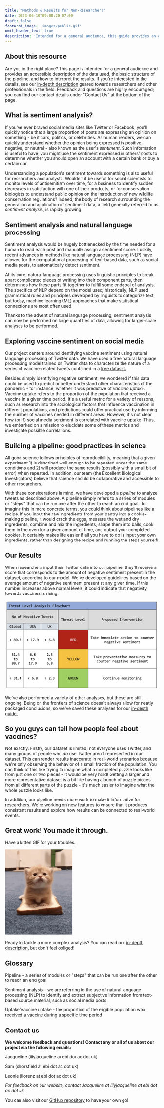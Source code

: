 ```yaml
---
title: "Methods & Results for Non-Researchers"
date: 2023-06-10T09:00:20-07:00
draft: false
featured_image: 'images/public.gif'
omit_header_text: true
description: 'Intended for a general audience, this guide provides an accessible description of the data used, the basic structure of the pipeline, and how to interpret the results.'
---
```

## About this resource

Are you in the right place? This page is intended for a general audience and provides an accessible description of the data used, the basic structure of the pipeline, and how to interpret the results. If you're interested in the details, see our [in-depth description](https://qtoussaint.github.io/posts/methods/) geared towards researchers and other professionals in the field. Feedback and questions are highly encouraged; you can find our contact details under "Contact Us" at the bottom of the page.

## What is sentiment analysis?

If you've ever braved social media sites like Twitter or Facebook, you'll quickly notice that a large proportion of posts are expressing an opinion on something - be it cars, politics, or celebrities. As human readers, we can quickly understand whether the opinion being expressed is positive, negative, or neutral - also known as the user's *sentiment*. Such information is useful to have; you might use the sentiment expressed in others' posts to determine whether you should open an account with a certain bank or buy a certain car.

Understanding a population's sentiment towards something is also useful for researchers and analysts. Wouldn't it be useful for social scientists to monitor levels of antisemitism over time, for a business to identify sudden decreases in satisfaction with one of their products, or for conservation biologists to understand public opinion on the introduction of new wildlife conservation regulations? Indeed, the body of research surrounding the generation and application of sentiment data, a field generally referred to as *sentiment analysis*, is rapidly growing.

## Sentiment analysis and natural language processing

Sentiment analysis would be hugely bottlenecked by the time needed for a human to read each post and manually assign a sentiment score. Luckily, recent advances in methods like natural language processing (NLP) have allowed for the computational processing of text-based data, such as social media posts, to automatically detect sentiment.

At its core, natural language processing uses linguistic principles to break apart complicated pieces of writing into their component parts, then determines how these parts fit together to fulfill some endgoal of analysis. The specifics of NLP depend on the model used; historically, NLP used grammatical rules and principles developed by linguists to categorize text, but today, machine learning (ML) approaches that make statistical connections are most often used.

Thanks to the advent of natural language processing, sentiment analysis can now be performed on large quantities of data, allowing for larger-scale analyses to be performed. 

## Exploring vaccine sentiment on social media

Our project centers around identifying vaccine sentiment using natural language processing of Twitter data. We have used a free natural language processing model trained on Twitter data to characterize the nature of a series of vaccine-related tweets contained in a [free dataset.](https://github.com/WellcomeIdeathon2023/Excellent_Biological_Investigators) 

Besides simply identifying negative sentiment, we wondered if this data could be used to predict or better understand other characteristics of the pandemic - for instance, whether it was predictive of _vaccine uptake_. Vaccine uptake refers to the proportion of the population that received a vaccine in a given time period. It's a useful metric for a variety of reasons, such as research into the sociological factors that influence vaccination in different populations, and predictions could offer practical use by informing the number of vaccines needed in different areas. However, it's not clear how (or if) social media sentiment is correlated with vaccine uptake. Thus, we embarked on a mission to elucidate some of these metrics and investigate possible correlations.

## Building a pipeline: good practices in science

All good science follows principles of reproducibility, meaning that a given experiment 1) is described well enough to be repeated under the same conditions and 2) will produce the same results (possibly with a small bit of error) when repeated. In addition, our team (the Excellent Biological Investigators) believe that science should be collaborative and accessible to other researchers.

With these considerations in mind, we have developed a _pipeline_ to analyze tweets as described above. A pipeline simply refers to a series of modules or "steps" that can be run one after the other to reach an end goal. To imagine this in more concrete terms, you could think about pipelines like a recipe. If you input the raw ingredients from your pantry into a cookie-making pipeline, it would crack the eggs, measure the wet and dry ingredients, combine and mix the ingredients, shape them into balls, cook them in the oven for a given amount of time, and output your completed cookies. It certainly makes life easier if all you have to do is input your own ingredients, rather than designing the recipe and running the steps yourself!

## Our Results

When researchers input their Twitter data into our pipeline, they'll receive a score that corresponds to the amount of negative sentiment present in the dataset, according to our model. We've developed guidelines based on the average amount of negative sentiment present at any given time. If this number increases above normal levels, it could indicate that negativity towards vaccines is rising. 

![Image alt](images/threat.png)

We've also performed a variety of other analyses, but these are still ongoing. Being on the frontiers of science doesn't always allow for neatly packaged conclusions, so we've saved these analyses for our [in-depth guide.](https://qtoussaint.github.io/posts/methods/)

## So you guys can tell how people feel about vaccines?

Not exactly. Firstly, our dataset is limited; not everyone uses Twitter, and many groups of people who _do_ use Twitter aren't represented in our dataset. This can render results inaccurate in real-world scenarios because we're only observing the behavior of a small fraction of the population. You can think of this like trying to imagine what a completed puzzle looks like from just one or two pieces - it would be very hard! Getting a larger and more representative dataset is a bit like having a bunch of puzzle pieces from all different parts of the puzzle - it's much easier to imagine what the whole puzzle looks like.

In addition, our pipeline needs more work to make it informative for researchers. We're working on new features to ensure that it produces consistent results and explore how results can be connected to real-world events.

## Great work! You made it through.

Have a kitten GIF for your troubles.

![Image alt](images/kitty.gif)

Ready to tackle a more complex analysis? You can read our [in-depth description](https://qtoussaint.github.io/posts/methods/), but don't feel obliged!

## Glossary

Pipeline - a series of modules or "steps" that can be run one after the other to reach an end goal

Sentiment analysis - we are referring to the use of natural language processing (NLP) to identify and extract subjective information from text-based source material, such as social media posts

Uptake/vaccine uptake - the proportion of the eligible population who received a vaccine during a specific time period 

## Contact us

**We welcome feedback and questions! Contact any or all of us about our project via the following emails:**

Jacqueline (lilyjacqueline at ebi dot ac dot uk)

Sam (shorsfield at ebi dot ac dot uk)

Leonie (llorenz at ebi dot ac dot uk)

*For feedback on our website, contact Jacqueline at lilyjacqueline at ebi dot ac dot uk*

You can also visit our [GitHub repository](https://github.com/WellcomeIdeathon2023/Excellent_Biological_Investigators) to have your own go!
